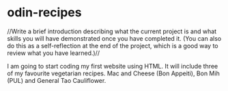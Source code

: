 # odin-recipes
//Write a brief introduction describing what the current project is and what skills you will have demonstrated once you have completed it. (You can also do this as a self-reflection at the end of the project, which is a good way to review what you have learned.)//

I am going to start coding my first website using HTML. It will include three of my favourite vegetarian recipes. Mac and Cheese (Bon Appeiti), Bon Mih (PUL) and General Tao Cauliflower.